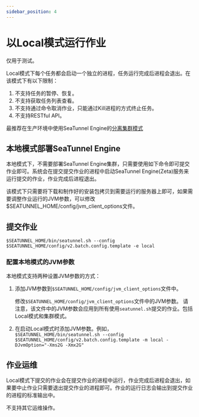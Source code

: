 ```yaml
---
sidebar_position: 4
---
```


# 以Local模式运行作业

仅用于测试。

Local模式下每个任务都会启动一个独立的进程，任务运行完成后进程会退出。在该模式下有以下限制：

1. 不支持任务的暂停、恢复。
2. 不支持获取任务列表查看。
3. 不支持通过命令取消作业，只能通过Kill进程的方式终止任务。
4. 不支持RESTful API。

最推荐在生产环境中使用SeaTunnel Engine的[分离集群模式](separated-cluster-deployment.md)

## 本地模式部署SeaTunnel Engine

本地模式下，不需要部署SeaTunnel Engine集群，只需要使用如下命令即可提交作业即可。系统会在提交提交作业的进程中启动SeaTunnel Engine(Zeta)服务来运行提交的作业，作业完成后进程退出。

该模式下只需要将下载和制作好的安装包拷贝到需要运行的服务器上即可，如果需要调整作业运行的JVM参数，可以修改$SEATUNNEL_HOME/config/jvm_client_options文件。

## 提交作业

```shell
$SEATUNNEL_HOME/bin/seatunnel.sh --config $SEATUNNEL_HOME/config/v2.batch.config.template -e local
```

### 配置本地模式的JVM参数

本地模式支持两种设置JVM参数的方式：

1. 添加JVM参数到`$SEATUNNEL_HOME/config/jvm_client_options`文件中。

   修改`$SEATUNNEL_HOME/config/jvm_client_options`文件中的JVM参数。 请注意，该文件中的JVM参数会应用到所有使用`seatunnel.sh`提交的作业。包括Local模式和集群模式。

2. 在启动Local模式时添加JVM参数。例如，`$SEATUNNEL_HOME/bin/seatunnel.sh --config $SEATUNNEL_HOME/config/v2.batch.config.template -m local -DJvmOption="-Xms2G -Xmx2G"`

## 作业运维

Local模式下提交的作业会在提交作业的进程中运行，作业完成后进程会退出，如果要中止作业只需要退出提交作业的进程即可。作业的运行日志会输出到提交作业的进程的标准输出中。

不支持其它运维操作。
